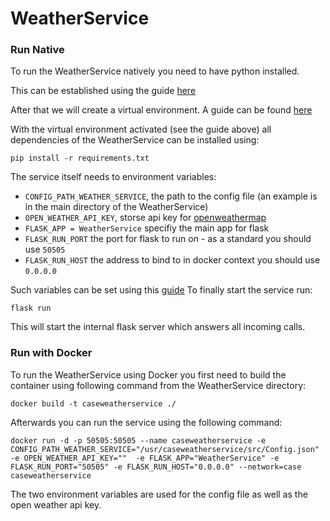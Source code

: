 # WeatherService


### Run Native

To run the WeatherService natively you need to have python installed.

This can be established using the guide [here](https://realpython.com/installing-python/)

After that we will create a virtual environment. A guide can be found [here](https://www.freecodecamp.org/news/how-to-setup-virtual-environments-in-python/)

With the virtual environment activated (see the guide above) all dependencies of the WeatherService can be installed using:

`pip install -r requirements.txt`

The service itself needs to environment variables:
 * `CONFIG_PATH_WEATHER_SERVICE`, the path to the config file (an example is in the main directory of the WeatherService)
 * `OPEN_WEATHER_API_KEY`, storse api key for [openweathermap](https://openweathermap.org/)
 * `FLASK_APP = WeatherService` specifiy the main app for flask
 * `FLASK_RUN_PORT` the port for flask to run on - as a standard you should use `50505`
 * `FLASK_RUN_HOST` the address to bind to in docker context you should use `0.0.0.0`

Such variables can be set using this [guide](https://www.twilio.com/blog/2017/01/how-to-set-environment-variables.html)
To finally start the service run:

`flask run`

This will start the internal flask server which answers all incoming calls.
### Run with Docker
To run the WeatherService using Docker you first need to build the container using following command from the WeatherService directory:

`docker build -t caseweatherservice ./`

Afterwards you can run the service using the following command:

`docker run -d -p 50505:50505 --name caseweatherservice -e CONFIG_PATH_WEATHER_SERVICE="/usr/caseweatherservice/src/Config.json" -e OPEN_WEATHER_API_KEY=""  -e FLASK_APP="WeatherService" -e FLASK_RUN_PORT="50505" -e FLASK_RUN_HOST="0.0.0.0" --network=case caseweatherservice`

The two environment variables are used for the config file as well as the open weather api key.